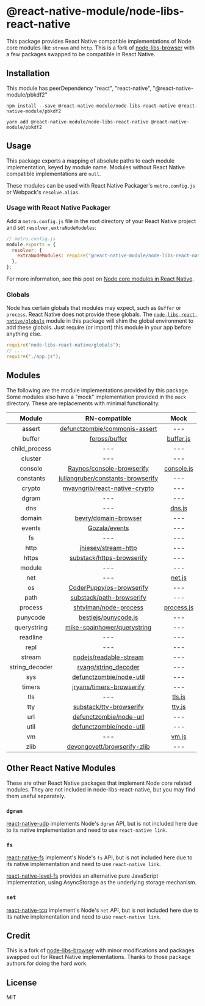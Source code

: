 # @react-native-module/node-libs-react-native

This package provides React Native compatible implementations of Node core modules like `stream` and `http`. This is a fork of [node-libs-browser][] with a few packages swapped to be compatible in React Native.

[node-libs-browser]: https://www.npmjs.com/package/node-libs-browser

## Installation

This module has peerDependency "react", "react-native", "@react-native-module/pbkdf2"

```
npm install --save @react-native-module/node-libs-react-native @react-native-module/pbkdf2
```

```
yarn add @react-native-module/node-libs-react-native @react-native-module/pbkdf2
```

## Usage

This package exports a mapping of absolute paths to each module implementation, keyed by module name. Modules without React Native compatible implementations are `null`.

These modules can be used with React Native Packager's `metro.config.js` or Webpack's `resolve.alias`.

### Usage with React Native Packager

Add a `metro.config.js` file in the root directory of your React Native project and set `resolver.extraNodeModules`:

```js
// metro.config.js
module.exports = {
  resolver: {
    extraNodeModules: require("@react-native-module/node-libs-react-native"),
  },
};
```

For more information, see this post on [Node core modules in React Native][post].

[post]: https://gist.github.com/parshap/e3063d9bf6058041b34b26b7166fd6bd

### Globals

Node has certain globals that modules may expect, such as `Buffer` or `process`. React Native does not provide these globals. The [`node-libs-react-native/globals`][globals] module in this package will shim the global environment to add these globals. Just require (or import) this module in your app before anything else.

[globals]: ./globals.js

```js
require("node-libs-react-native/globals");
// ...
require("./app.js");
```

## Modules

The following are the module implementations provided by this package. Some modules also have a "mock" implementation provided in the `mock` directory. These are replacements with minimal functionality.

|     Module     |                                       RN-compatible                                       |              Mock               |
| :------------: | :---------------------------------------------------------------------------------------: | :-----------------------------: |
|     assert     |     [defunctzombie/commonjs-assert](https://github.com/defunctzombie/commonjs-assert)     |               ---               |
|     buffer     |                     [feross/buffer](https://github.com/feross/buffer)                     |  [buffer.js](./mock/buffer.js)  |
| child_process  |                                            ---                                            |               ---               |
|    cluster     |                                            ---                                            |               ---               |
|    console     |         [Raynos/console-browserify](https://github.com/Raynos/console-browserify)         | [console.js](./mock/console.js) |
|   constants    | [juliangruber/constants-browserify](https://github.com/juliangruber/constants-browserify) |               ---               |
|     crypto     |     [mvayngrib/react-native-crypto](https://github.com/mvayngrib/react-native-crypto)     |               ---               |
|     dgram      |                                            ---                                            |               ---               |
|      dns       |                                            ---                                            |     [dns.js](./mock/dns.js)     |
|     domain     |              [bevry/domain-browser](https://github.com/bevry/domain-browser)              |               ---               |
|     events     |                     [Gozala/events](https://github.com/Gozala/events)                     |               ---               |
|       fs       |                                            ---                                            |               ---               |
|      http      |               [jhiesey/stream-http](https://github.com/jhiesey/stream-http)               |               ---               |
|     https      |         [substack/https-browserify](https://github.com/substack/https-browserify)         |               ---               |
|     module     |                                            ---                                            |               ---               |
|      net       |                                            ---                                            |     [net.js](./mock/net.js)     |
|       os       |          [CoderPuppy/os-browserify](https://github.com/CoderPuppy/os-browserify)          |               ---               |
|      path      |          [substack/path-browserify](https://github.com/substack/path-browserify)          |               ---               |
|    process     |             [shtylman/node-process](https://github.com/shtylman/node-process)             | [process.js](./mock/process.js) |
|    punycode    |              [bestiejs/punycode.js](https://github.com/bestiejs/punycode.js)              |               ---               |
|  querystring   |       [mike-spainhower/querystring](https://github.com/mike-spainhower/querystring)       |               ---               |
|    readline    |                                            ---                                            |               ---               |
|      repl      |                                            ---                                            |               ---               |
|     stream     |            [nodejs/readable-stream](https://github.com/nodejs/readable-stream)            |               ---               |
| string_decoder |              [rvagg/string_decoder](https://github.com/rvagg/string_decoder)              |               ---               |
|      sys       |           [defunctzombie/node-util](https://github.com/defunctzombie/node-util)           |               ---               |
|     timers     |          [jryans/timers-browserify](https://github.com/jryans/timers-browserify)          |               ---               |
|      tls       |                                            ---                                            |     [tls.js](./mock/tls.js)     |
|      tty       |           [substack/tty-browserify](https://github.com/substack/tty-browserify)           |     [tty.js](./mock/tty.js)     |
|      url       |            [defunctzombie/node-url](https://github.com/defunctzombie/node-url)            |               ---               |
|      util      |           [defunctzombie/node-util](https://github.com/defunctzombie/node-util)           |               ---               |
|       vm       |                                            ---                                            |      [vm.js](./mock/vm.js)      |
|      zlib      |       [devongovett/browserify-zlib](https://github.com/devongovett/browserify-zlib)       |               ---               |

## Other React Native Modules

These are other React Native packages that implement Node core related
modules. They are not included in node-libs-react-native, but you may
find them useful separately.

### `dgram`

[react-native-udp][] implements Node's `dgram` API, but is not included
here due to its native implementation and need to use `react-native link`.

[react-native-udp]: https://github.com/tradle/react-native-udp

### `fs`

[react-native-fs][] implement's Node's `fs` API, but is not included
here due to its native implementation and need to use `react-native link`.

[react-native-fs]: https://github.com/itinance/react-native-fs

[react-native-level-fs][] provides an alternative pure JavaScript
implementation, using AsyncStorage as the underlying storage mechanism.

[react-native-level-fs]: https://github.com/tradle/react-native-level-fs

### `net`

[react-native-tcp][] implement's Node's `net` API, but is not included
here due to its native implementation and need to use `react-native link`.

[react-native-tcp]: https://github.com/PeelTechnologies/react-native-tcp

## Credit

This is a fork of [node-libs-browser][] with minor modifications and packages swapped out for React Native implementations. Thanks to those package authors for doing the hard work.

## License

MIT
